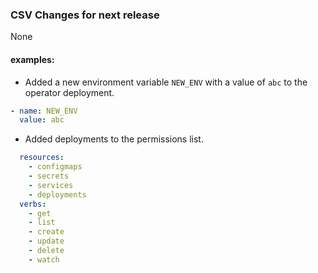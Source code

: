 
### CSV Changes for next release

None

#### examples:

* Added a new environment variable `NEW_ENV` with a value of `abc` to the operator deployment.

```yaml
- name: NEW_ENV
  value: abc
```

* Added deployments to the permissions list. 
```yaml
  resources:
    - configmaps
    - secrets
    - services
    - deployments
  verbs:
    - get
    - list
    - create
    - update
    - delete
    - watch
```

